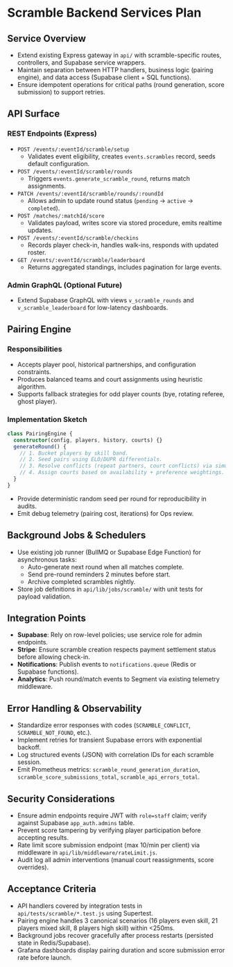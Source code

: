 # Scramble Backend Services Plan

## Service Overview
- Extend existing Express gateway in `api/` with scramble-specific routes, controllers, and Supabase service wrappers.
- Maintain separation between HTTP handlers, business logic (pairing engine), and data access (Supabase client + SQL functions).
- Ensure idempotent operations for critical paths (round generation, score submission) to support retries.

## API Surface

### REST Endpoints (Express)
- `POST /events/:eventId/scramble/setup`
  - Validates event eligibility, creates `events.scrambles` record, seeds default configuration.
- `POST /events/:eventId/scramble/rounds`
  - Triggers `events.generate_scramble_round`, returns match assignments.
- `PATCH /events/:eventId/scramble/rounds/:roundId`
  - Allows admin to update round status (`pending` → `active` → `completed`).
- `POST /matches/:matchId/score`
  - Validates payload, writes score via stored procedure, emits realtime updates.
- `POST /events/:eventId/scramble/checkins`
  - Records player check-in, handles walk-ins, responds with updated roster.
- `GET /events/:eventId/scramble/leaderboard`
  - Returns aggregated standings, includes pagination for large events.

### Admin GraphQL (Optional Future)
- Extend Supabase GraphQL with views `v_scramble_rounds` and `v_scramble_leaderboard` for low-latency dashboards.

## Pairing Engine

### Responsibilities
- Accepts player pool, historical partnerships, and configuration constraints.
- Produces balanced teams and court assignments using heuristic algorithm.
- Supports fallback strategies for odd player counts (bye, rotating referee, ghost player).

### Implementation Sketch
```ts
class PairingEngine {
  constructor(config, players, history, courts) {}
  generateRound() {
    // 1. Bucket players by skill band.
    // 2. Seed pairs using ELO/DUPR differentials.
    // 3. Resolve conflicts (repeat partners, court conflicts) via simulated annealing.
    // 4. Assign courts based on availability + preference weightings.
  }
}
```
- Provide deterministic random seed per round for reproducibility in audits.
- Emit debug telemetry (pairing cost, iterations) for Ops review.

## Background Jobs & Schedulers
- Use existing job runner (BullMQ or Supabase Edge Function) for asynchronous tasks:
  - Auto-generate next round when all matches complete.
  - Send pre-round reminders 2 minutes before start.
  - Archive completed scrambles nightly.
- Store job definitions in `api/lib/jobs/scramble/` with unit tests for payload validation.

## Integration Points
- **Supabase**: Rely on row-level policies; use service role for admin endpoints.
- **Stripe**: Ensure scramble creation respects payment settlement status before allowing check-in.
- **Notifications**: Publish events to `notifications.queue` (Redis or Supabase functions).
- **Analytics**: Push round/match events to Segment via existing telemetry middleware.

## Error Handling & Observability
- Standardize error responses with codes (`SCRAMBLE_CONFLICT`, `SCRAMBLE_NOT_FOUND`, etc.).
- Implement retries for transient Supabase errors with exponential backoff.
- Log structured events (JSON) with correlation IDs for each scramble session.
- Emit Prometheus metrics: `scramble_round_generation_duration`, `scramble_score_submissions_total`, `scramble_api_errors_total`.

## Security Considerations
- Ensure admin endpoints require JWT with `role=staff` claim; verify against Supabase `app_auth.admins` table.
- Prevent score tampering by verifying player participation before accepting results.
- Rate limit score submission endpoint (max 10/min per client) via middleware in `api/lib/middleware/rateLimit.js`.
- Audit log all admin interventions (manual court reassignments, score overrides).

## Acceptance Criteria
- API handlers covered by integration tests in `api/tests/scramble/*.test.js` using Supertest.
- Pairing engine handles 3 canonical scenarios (16 players even skill, 21 players mixed skill, 8 players high skill) within <250ms.
- Background jobs recover gracefully after process restarts (persisted state in Redis/Supabase).
- Grafana dashboards display pairing duration and score submission error rate before launch.
